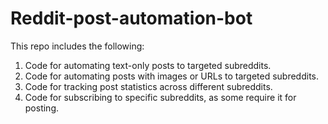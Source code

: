 # Reddit-post-automation-bot
This repo includes the following: 
1. Code for automating text-only posts to targeted subreddits.
2. Code for automating posts with images or URLs to targeted subreddits. 
3. Code for tracking post statistics across different subreddits. 
4. Code for subscribing to specific subreddits, as some require it for posting. 
